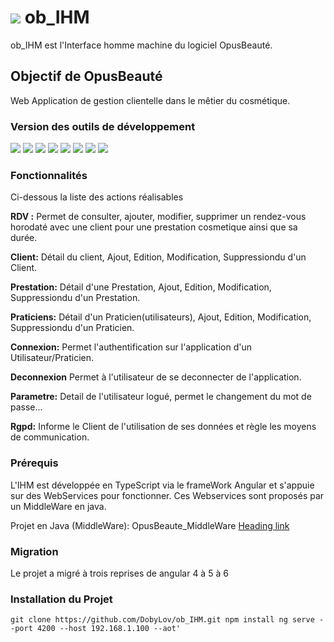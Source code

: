 # ![](https://github.com/DobyLov/ob_IHM/blob/master/src/assets/Mini_4Git_OBLogoNoBkg.png) ob_IHM
ob_IHM est l'Interface homme machine du logiciel OpusBeauté.

## Objectif de OpusBeauté
 Web Application de gestion clientelle dans le mêtier du cosmétique. 

### Version des outils de développement
![](https://img.shields.io/badge/Node%20:-V%209.6.1-blue.svg) ![](https://img.shields.io/badge/Angular%20:-V%206.1.0-blue.svg) ![](https://img.shields.io/badge/Npm%20:-V%205.6.0-blue.svg) ![](https://img.shields.io/badge/Angular%20CLI%20:-V%206.1.1-blue.svg) ![](https://img.shields.io/badge/Chrome%20:-V%2068.0.3440.106-blue.svg) ![](https://img.shields.io/badge/Angular%20CDK%20:-V%206.4.1-blue.svg) ![](https://img.shields.io/badge/rxj%20:-V%206.2.2-blue.svg) ![](https://img.shields.io/badge/Typescript%20:-V%202.9.2-blue.svg)
 
 ### Fonctionnalités
 Ci-dessous la liste des actions réalisables 

 **RDV :** Permet de consulter, ajouter, modifier, supprimer un rendez-vous horodaté avec une client pour une prestation cosmetique ainsi que sa durée.
 
 **Client:** Détail du client, Ajout, Edition, Modification, Suppressiondu d'un Client.
 
 **Prestation:** Détail d'une Prestation, Ajout, Edition, Modification, Suppressiondu d'un Prestation.
 
 **Praticiens:** Détail d'un Praticien(utilisateurs), Ajout, Edition, Modification, Suppressiondu d'un Praticien.

 **Connexion:** Permet l'authentification sur l'application d'un Utilisateur/Praticien.
 
 **Deconnexion** Permet à l'utilisateur de se deconnecter de l'application.

 **Parametre:** Detail de l'utilisateur logué, permet le changement du mot de passe...

 **Rgpd:** Informe le Client de l'utilisation de ses données et règle les moyens de communication.




### Prérequis
L'IHM est développée en TypeScript via le frameWork Angular et s'appuie sur des WebServices pour fonctionner.
Ces Webservices sont proposés par un MiddleWare en java.

Projet en Java (MiddleWare): OpusBeaute_MiddleWare [Heading link](https://github.com/DobyLov/opusbeaute_middleware)

### Migration
Le projet a migré à trois reprises de angular 4 à 5 à 6

### Installation du Projet

`
git clone https://github.com/DobyLov/ob_IHM.git
npm install
ng serve --port 4200 --host 192.168.1.100 --aot'
`
